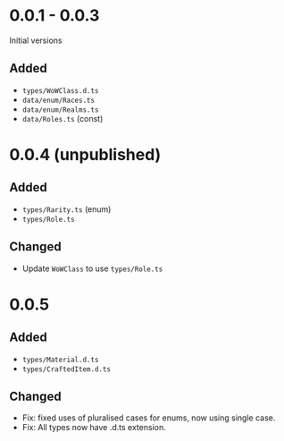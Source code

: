 # 0.0.1 - 0.0.3

Initial versions

## Added
- `types/WoWClass.d.ts`
- `data/enum/Races.ts`
- `data/enum/Realms.ts`
- `data/Roles.ts` (const)

# 0.0.4 (unpublished)

## Added

- `types/Rarity.ts` (enum)
- `types/Role.ts`

## Changed

 - Update `WoWClass` to use `types/Role.ts`

# 0.0.5

## Added

 - `types/Material.d.ts`
 - `types/CraftedItem.d.ts`

## Changed

 - Fix: fixed uses of pluralised cases for enums, now using single case.
 - Fix: All types now have .d.ts extension.

